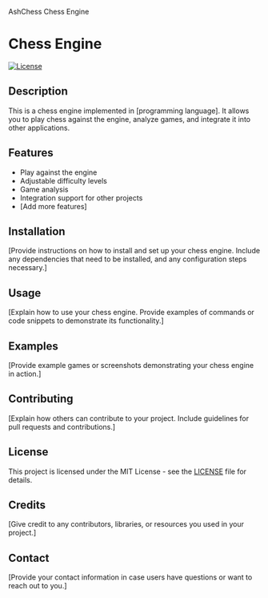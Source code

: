AshChess Chess Engine

# Chess Engine

[![License](https://img.shields.io/badge/License-MIT-blue.svg)](https://opensource.org/licenses/MIT)

## Description

This is a chess engine implemented in [programming language]. It allows you to play chess against the engine, analyze games, and integrate it into other applications.

## Features

- Play against the engine
- Adjustable difficulty levels
- Game analysis
- Integration support for other projects
- [Add more features]

## Installation

[Provide instructions on how to install and set up your chess engine. Include any dependencies that need to be installed, and any configuration steps necessary.]

## Usage

[Explain how to use your chess engine. Provide examples of commands or code snippets to demonstrate its functionality.]

## Examples

[Provide example games or screenshots demonstrating your chess engine in action.]

## Contributing

[Explain how others can contribute to your project. Include guidelines for pull requests and contributions.]

## License

This project is licensed under the MIT License - see the [LICENSE](LICENSE) file for details.

## Credits

[Give credit to any contributors, libraries, or resources you used in your project.]

## Contact

[Provide your contact information in case users have questions or want to reach out to you.]

